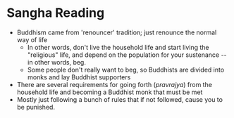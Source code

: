 # Sangha Reading

* Buddhism came from 'renouncer' tradition; just renounce the normal way of life 
  * In other words, don't live the household life and start living the "religious" life, and depend on the population for your sustenance -- in other words, beg. 
  * Some people don't really want to beg, so Buddhists are divided into monks and lay Buddhist supporters
* There are several requirements for going forth (*pravrajya*) from the household life and becoming a Buddhist monk that must be met 
* Mostly just following a bunch of rules that if not followed, cause you to be punished. 

